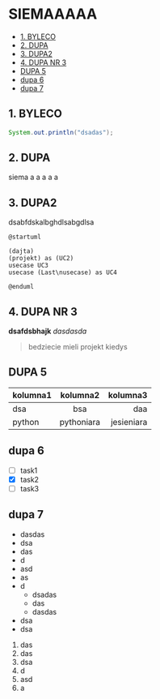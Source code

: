 # SIEMAAAAA <!-- omit in toc -->

- [1. BYLECO](#1-byleco)
- [2. DUPA](#2-dupa)
- [3. DUPA2](#3-dupa2)
- [4. DUPA NR 3](#4-dupa-nr-3)
- [DUPA 5](#dupa-5)
- [dupa 6](#dupa-6)
- [dupa 7](#dupa-7)

## 1. BYLECO

```java
System.out.println("dsadas");
```

## 2. DUPA

siema a a a a a

## 3. DUPA2

dsabfdskalbghdlsabgdlsa

```plantuml
@startuml

(dajta)
(projekt) as (UC2)
usecase UC3
usecase (Last\nusecase) as UC4

@enduml
```

## 4. DUPA NR 3

**dsafdsbhajk** *dasdasda*

>bedziecie mieli projekt kiedys

## DUPA 5

kolumna1 | kolumna2 | kolumna3
:--- | :---: | ---:
dsa | bsa | daa
python | pythoniara | jesieniara

## dupa 6

- [ ] task1
- [x] task2
- [ ] task3

## dupa 7

- dasdas
- dsa
- das
- d
- asd
- as
- d
  - dsadas 
  - das
  - dasdas
- dsa
- dsa

1. das
2. das
3. dsa
4. d
5. asd
6. a

